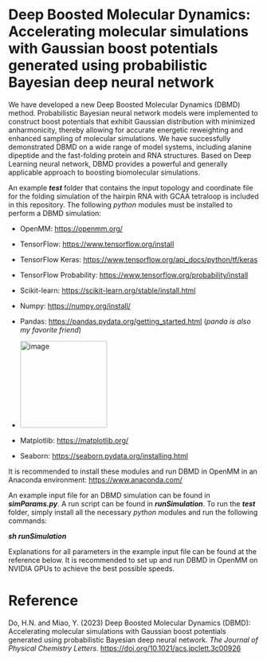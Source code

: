 # Deep Boosted Molecular Dynamics: Accelerating molecular simulations with Gaussian boost potentials generated using probabilistic Bayesian deep neural network
We have developed a new Deep Boosted Molecular Dynamics (DBMD) method. Probabilistic Bayesian neural network models were implemented to construct boost potentials that exhibit Gaussian distribution with minimized anharmonicity, thereby allowing for accurate energetic reweighting and enhanced sampling of molecular simulations. We have successfully demonstrated DBMD on a wide range of model systems, including alanine dipeptide and the fast-folding protein and RNA structures. Based on Deep Learning neural network, DBMD provides a powerful and generally applicable approach to boosting biomolecular simulations.

An example ***test*** folder that contains the input topology and coordinate file for the folding simulation of the hairpin RNA with GCAA tetraloop is included in this repository. The following *python* modules must be installed to perform a DBMD simulation:
* OpenMM: https://openmm.org/
* TensorFlow: https://www.tensorflow.org/install
* TensorFlow Keras: https://www.tensorflow.org/api_docs/python/tf/keras
* TensorFlow Probability: https://www.tensorflow.org/probability/install
* Scikit-learn: https://scikit-learn.org/stable/install.html
* Numpy: https://numpy.org/install/
* Pandas: https://pandas.pydata.org/getting_started.html (*panda is also my favorite friend*)

* <img width="174" alt="image" src="https://user-images.githubusercontent.com/57517329/232138322-8b7856bc-6060-4133-8c4f-41af00333c55.png">

* Matplotlib: https://matplotlib.org/
* Seaborn: https://seaborn.pydata.org/installing.html

It is recommended to install these modules and run DBMD in OpenMM in an Anaconda environment: https://www.anaconda.com/

An example input file for an DBMD simulation can be found in ***simParams.py***. A run script can be found in ***runSimulation***. To run the ***test*** folder, simply install all the necessary *python* modules and run the following commands:

***sh runSimulation***

Explanations for all parameters in the example input file can be found at the reference below. It is recommended to set up and run DBMD in OpenMM on NVIDIA GPUs to achieve the best possible speeds.

# Reference
Do, H.N. and Miao, Y. (2023) Deep Boosted Molecular Dynamics (DBMD): Accelerating molecular simulations with Gaussian boost potentials generated using probabilistic Bayesian deep neural network. *The Journal of Physical Chemistry Letters*. https://doi.org/10.1021/acs.jpclett.3c00926
